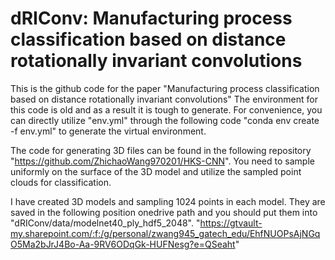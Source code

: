 # dRIConv: Manufacturing process classification based on distance rotationally invariant convolutions
This is the github code for the paper "Manufacturing process classification based on distance rotationally invariant convolutions"
The environment for this code is old and as a result it is tough to generate. 
For convenience, you can directly utilize "env.yml" through the following code "conda env create -f env.yml" to generate the virtual environment.

The code for generating 3D files can be found in the following repository "https://github.com/ZhichaoWang970201/HKS-CNN".
You need to sample uniformly on the surface of the 3D model and utilize the sampled point clouds for classification.

I have created 3D models and sampling 1024 points in each model. 
They are saved in the following position onedrive path and you should put them into "dRIConv/data/modelnet40_ply_hdf5_2048".
"https://gtvault-my.sharepoint.com/:f:/g/personal/zwang945_gatech_edu/EhfNUOPsAjNGqO5Ma2bJrJ4Bo-Aa-9RV6ODqGk-HUFNesg?e=QSeaht"
